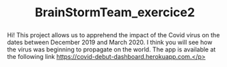 # <p align="center">BrainStormTeam_exercice2
Hi! This project allows us to apprehend the impact of the Covid virus on the dates between December 2019 and March 2020. I think you will see how the virus was beginning to propagate on the world. The app is available at the following link https://covid-debut-dashboard.herokuapp.com.</p>
